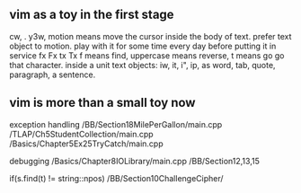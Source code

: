 ## vim as a toy in the first stage

cw, . y3w,
motion means move the cursor inside the body of text.
prefer text object to motion.
play with it for some time every day before putting it in service
fx Fx tx Tx
f means find, uppercase means reverse, t means go go that character.
inside a unit text objects:
iw, it, i", ip, as
word, tab, quote, paragraph, a sentence.

## vim is more than a small toy now

exception handling 
/BB/Section18MilePerGallon/main.cpp
/TLAP/Ch5StudentCollection/main.cpp
/Basics/Chapter5Ex25TryCatch/main.cpp

debugging
/Basics/Chapter8IOLibrary/main.cpp
/BB/Section12,13,15

if(s.find(t) != string::npos)
/BB/Section10ChallengeCipher/